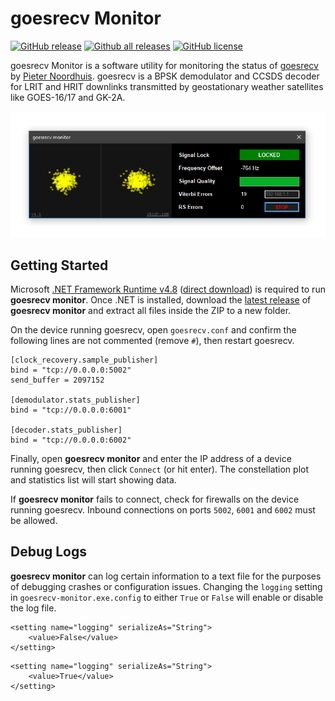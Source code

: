 # goesrecv Monitor

[![GitHub release](https://img.shields.io/github/release/sam210723/goesrecv-monitor.svg)](https://github.com/sam210723/goesrecv-monitor/releases/latest)
[![Github all releases](https://img.shields.io/github/downloads/sam210723/goesrecv-monitor/total.svg)](https://github.com/sam210723/goesrecv-monitor/releases/latest)
[![GitHub license](https://img.shields.io/github/license/sam210723/goesrecv-monitor.svg)](https://github.com/sam210723/goesrecv-monitor/master/LICENSE)

goesrecv Monitor is a software utility for monitoring the status of [goesrecv](https://github.com/pietern/goestools) by [Pieter Noordhuis](https://twitter.com/pnoordhuis). goesrecv is a BPSK demodulator and CCSDS decoder for LRIT and HRIT downlinks transmitted by geostationary weather satellites like GOES-16/17 and GK-2A.

<p align="center"><img src="screenshot.png"></p>

## Getting Started
Microsoft [.NET Framework Runtime v4.8](https://dotnet.microsoft.com/download/dotnet-framework/net48) ([direct download](https://dotnet.microsoft.com/download/dotnet-framework/thank-you/net48-web-installer)) is required to run **goesrecv monitor**. Once .NET is installed, download the [latest release](https://github.com/sam210723/goesrecv-monitor/releases/latest/download/goesrecv-monitor.zip) of **goesrecv monitor** and extract all files inside the ZIP to a new folder.

On the device running goesrecv, open ```goesrecv.conf``` and confirm the following lines are not commented (remove ```#```), then restart goesrecv.
```
[clock_recovery.sample_publisher]
bind = "tcp://0.0.0.0:5002"
send_buffer = 2097152

[demodulator.stats_publisher]
bind = "tcp://0.0.0.0:6001"

[decoder.stats_publisher]
bind = "tcp://0.0.0.0:6002"
```

Finally, open **goesrecv monitor** and enter the IP address of a device running goesrecv, then click ```Connect``` (or hit enter). The constellation plot and statistics list will start showing data.

If **goesrecv monitor** fails to connect, check for firewalls on the device running goesrecv. Inbound connections on ports ```5002```, ```6001``` and ```6002``` must be allowed.

## Debug Logs
**goesrecv monitor** can log certain information to a text file for the purposes of debugging crashes or configuration issues. Changing the ```logging``` setting in ```goesrecv-monitor.exe.config``` to either ```True``` or ```False``` will enable or disable the log file.
```
<setting name="logging" serializeAs="String">
    <value>False</value>
</setting>
```

```
<setting name="logging" serializeAs="String">
    <value>True</value>
</setting>
```
